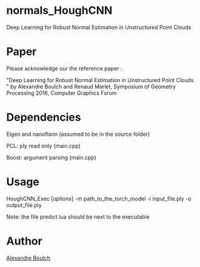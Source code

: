 # normals_HoughCNN
Deep Learning for Robust Normal Estimation in Unstructured Point Clouds 

# Paper

Please acknowledge our the reference paper :

"Deep Learning for Robust Normal Estimation in Unstructured Point Clouds " by Alexandre Boulch and Renaud Marlet, Symposium of Geometry Processing 2016, Computer Graphics Forum


# Dependencies

Eigen and nanoflann (assumed to be in the source folder)

PCL: ply read only (main.cpp)

Boost: argument parsing (main.cpp)

# Usage

HoughCNN_Exec [options] -m path_to_the_torch_model -i input_file.ply -o output_file.ply

Note: the file predict.lua should be next to the executable

# Author

[Alexandre Boulch](https://sites.google.com/site/boulchalexandre)
